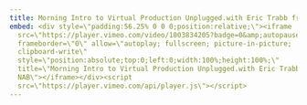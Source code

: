 ```yaml
---
title: Morning Intro to Virtual Production Unplugged.with Eric Trabb from NAB
embed: <div style=\"padding:56.25% 0 0 0;position:relative;\"><iframe
  src=\"https://player.vimeo.com/video/1003834205?badge=0&amp;autopause=0&amp;player_id=0&amp;app_id=58479\"
  frameborder=\"0\" allow=\"autoplay; fullscreen; picture-in-picture;
  clipboard-write\"
  style=\"position:absolute;top:0;left:0;width:100%;height:100%;\"
  title=\"Morning Intro to Virtual Production Unplugged.with Eric Trabb from
  NAB\"></iframe></div><script
  src=\"https://player.vimeo.com/api/player.js\"></script>
---
```

